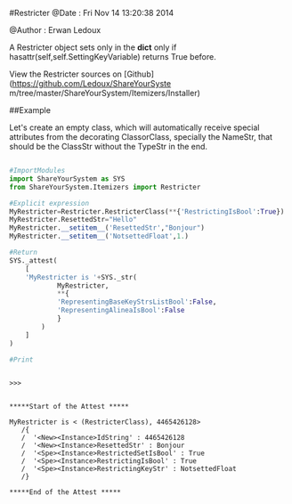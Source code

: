 
#Restricter
 @Date : Fri Nov 14 13:20:38 2014

@Author : Erwan Ledoux



A Restricter object sets only in the __dict__ only if
hasattr(self,self.SettingKeyVariable) returns True before.





<!--
FrozenIsBool False
-->

View the Restricter sources on [Github](https://github.com/Ledoux/ShareYourSyste
m/tree/master/ShareYourSystem/Itemizers/Installer)




<!---
FrozenIsBool True
-->

##Example

Let's create an empty class, which will automatically receive
special attributes from the decorating ClassorClass,
specially the NameStr, that should be the ClassStr
without the TypeStr in the end.

```python

#ImportModules
import ShareYourSystem as SYS
from ShareYourSystem.Itemizers import Restricter

#Explicit expression
MyRestricter=Restricter.RestricterClass(**{'RestrictingIsBool':True})
MyRestricter.ResettedStr="Hello"
MyRestricter.__setitem__('ResettedStr',"Bonjour")
MyRestricter.__setitem__('NotsettedFloat',1.)

#Return
SYS._attest(
    [
    'MyRestricter is '+SYS._str(
            MyRestricter,
            **{
            'RepresentingBaseKeyStrsListBool':False,
            'RepresentingAlineaIsBool':False
            }
        )
    ]
)

#Print



```


```console
>>>


*****Start of the Attest *****

MyRestricter is < (RestricterClass), 4465426128>
   /{
   /  '<New><Instance>IdString' : 4465426128
   /  '<New><Instance>ResettedStr' : Bonjour
   /  '<Spe><Instance>RestrictedSetIsBool' : True
   /  '<Spe><Instance>RestrictingIsBool' : True
   /  '<Spe><Instance>RestrictingKeyStr' : NotsettedFloat
   /}

*****End of the Attest *****



```

